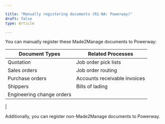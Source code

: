 ```yaml
---

title: "Manually registering documents (R1-NA: Powerway)"
draft: false
type: Article

---
```


You can manually register these Made2Manage documents to Powerway:

|  Document Types           |   Related Processes          |
|---------------------------|------------------------------|
| Quotation                 | Job order pick lists         |
| Sales orders              |  Job order routing           |
| Purchase orders           | Accounts receivable invoices |
| Shippers                  |  Bills of lading             |
| Engineering change orders |                              
|

Additionally, you can register non-Made2Manage documents to Powerway.


​
